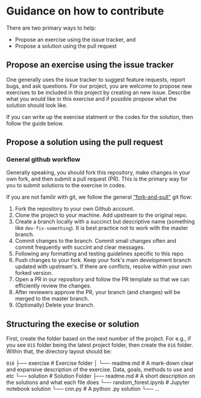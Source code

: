 # Guidance on how to contribute

There are two primary ways to help:
 - Propose an exercise using the issue tracker, and
 - Propose a solution using the pull request

## Propose an exercise using the issue tracker

One generally uses the issue tracker to suggest feature requests, report bugs, and ask questions.
For our project, you are welcome to propose new exercises to be included in this project by creating an new issue.
Describe what you would like in this exercise and if possible propose what the solution should look like.

If you can write up the exercise statment or the codes for the solution, then follow the guide below.


##  Propose a solution using the pull request

### General github workflow

Generally speaking, you should fork this repository, make changes in your own fork, and then submit a pull request (PR). 
This is the primary way for you to submit solutions to the exercise in codes. 

If you are not familir with git, we follow the general ["fork-and-pull"](https://github.com/susam/gitpr) git flow:

1. Fork the repository to your own Github account.
2. Clone the project to your machine. Add upstream to the original repo.
3. Create a branch locally with a succinct but descriptive name (something like `dev-fix-something`). It is best practice not to work with the master branch.
4. Commit changes to the branch. Commit small changes often and commit frequently with succint and clear messages.
5. Following any formatting and testing guidelines specific to this repo.
6. Push changes to your fork. Keep your fork's main development branch updated with upstream's. If there are conflicts, resolve within your own forked version.
7. Open a PR in our repository and follow the PR template so that we can efficiently review the changes.
8. After reviewers approve the PR, your branch (and changes) will be merged to the master branch.
9. (Optionally) Delete your branch.


## Structuring the execise or solution

First, create the folder based on the next number of the project. For e.g., if you see `015` folder being the latest project folder, then create the `016` folder. Within that, the directory layout should be:

   `016`
    ├── exercise                 # Exercise folder
    │   └── readme.md            # A mark-down clear and expansive description of the exercise. Data, goals, methods to use and etc
    └── solution                 # Solution Folder
        ├── readme.md            # A short description on the solutions and what each file does
        └── random_forest.ipynb  # Jupyter notebook solution
        └── cnn.py               # A python .py solution
        └── ...



